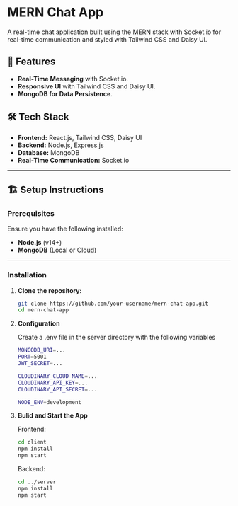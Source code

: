 # MERN Chat App

A real-time chat application built using the MERN stack with Socket.io for real-time communication and styled with Tailwind CSS and Daisy UI.

## 🚀 Features
- **Real-Time Messaging** with Socket.io.
- **Responsive UI** with Tailwind CSS and Daisy UI.
- **MongoDB for Data Persistence**.

## 🛠️ Tech Stack
- **Frontend:** React.js, Tailwind CSS, Daisy UI
- **Backend:** Node.js, Express.js
- **Database:** MongoDB
- **Real-Time Communication:** Socket.io

---

## 🏗️ Setup Instructions

### Prerequisites
Ensure you have the following installed:
- **Node.js** (v14+)
- **MongoDB** (Local or Cloud)

---

### Installation

1. **Clone the repository:**
   ```bash
   git clone https://github.com/your-username/mern-chat-app.git
   cd mern-chat-app
2. **Configuration**
   
   Create a .env file in the server directory with the following variables
   ```bash
   MONGODB_URI=...
   PORT=5001
   JWT_SECRET=...

   CLOUDINARY_CLOUD_NAME=...
   CLOUDINARY_API_KEY=...
   CLOUDINARY_API_SECRET=...

   NODE_ENV=development
   ```
3. **Bulid and Start the App**

   Frontend:
   ```bash
   cd client
   npm install
   npm start
   ```
   Backend:
   ```bash
   cd ../server
   npm install
   npm start
   ```

